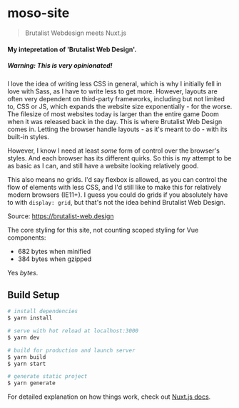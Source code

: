 # moso-site

> Brutalist Webdesign meets Nuxt.js

#### My intepretation of 'Brutalist Web Design'.

##### *Warning: This is very opinionated!*

I love the idea of writing less CSS in general, which is why I initially fell in love with Sass, as I have to write less to get more. However, layouts are often very dependent on third-party frameworks, including but not limited to, CSS or JS, which expands the website size exponentially - for the worse. The filesize of most websites today is larger than the entire game Doom when it was released back in the day. This is where Brutalist Web Design comes in. Letting the browser handle layouts - as it's meant to do - with its built-in styles.

However, I know I need at least *some* form of control over the browser's styles. And each browser has its different quirks. So this is my attempt to be as basic as I can, and still have a website looking relatively good.

This also means no grids. I'd say flexbox is allowed, as you can control the flow of elements with less CSS, and I'd still like to make this for relatively modern browsers (IE11+). I guess you could do grids if you absolutely have to with `display: grid`,
but that's not the idea behind Brutalist Web Design.

Source: https://brutalist-web.design

The core styling for this site, not counting scoped styling for Vue components:
- 682 bytes when minified
- 384 bytes when gzipped

Yes *bytes*.

## Build Setup

``` bash
# install dependencies
$ yarn install

# serve with hot reload at localhost:3000
$ yarn dev

# build for production and launch server
$ yarn build
$ yarn start

# generate static project
$ yarn generate
```

For detailed explanation on how things work, check out [Nuxt.js docs](https://nuxtjs.org).
